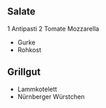 
## Salate

1 Antipasti
2 Tomate Mozzarella
- Gurke
- Rohkost

## Grillgut

- Lammkotelett
- Nürnberger Würstchen

